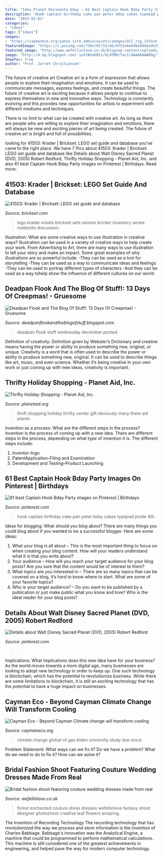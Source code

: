 ```yaml
---
title: "Idea Planet Rocinante Ebay ~ 61 Best Captain Hook Bday Party Images On Pinterest"
description: "Hook captain birthday cake pan peter bday cakes typepad pirate 4th"
date: "2023-01-01"
categories:
- "ideas"
tags: ["ideas"]
images:
- "https://caymaneco.org/yahoo_site_admin/assets/images/Oil_rig_iStock.275125347_std.jpg"
featuredImage: "https://i.pinimg.com/736x/6f/52/e6/6f52e6eb46e946dade3522f125a98c7b--pirate-birthday-th-birthday.jpg"
featured_image: "http://www.wefellinlove.co.uk/blog/wp-content/uploads/2012/07/Forest-0002.jpg"
image: "http://4.bp.blogspot.com/-1ukYAUxKBts/UL9TR6rTacI/AAAAAAAAB9g/7vp0p7VGNZE/s320/Jaws+Quint.JPG"
ShowToc: true
author: "Prof. Jarret Christiansen"
---
```



The future of creative art
Creative art is a form of expression that allows people to explore their imagination and emotions. It can be used to communicate messages, express feelings, and create beautiful things.
The future of creative art is exciting because it allows people to continue to express themselves in new and innovative ways. Technology is constantly evolving and this provides new opportunities for artists to experiment with different mediums and techniques.

There is no limit to what can be created with creative art. As long as there are people who are willing to explore their imagination and emotions, there will always be new and exciting pieces of art being created. The future of creative art is bright and full of possibilities.

	

		
looking for 41503: Krader | Brickset: LEGO set guide and database you've came to the right place. We have 7 Pics about 41503: Krader | Brickset: LEGO set guide and database like Details about Walt Disney Sacred Planet (DVD, 2005) Robert Redford, Thrifty Holiday Shopping - Planet Aid, Inc. and also 61 best Captain Hook Bday Party images on Pinterest | Birthdays. Read more:
		
    
## 41503: Krader | Brickset: LEGO Set Guide And Database

<img loading=lazy src="https://images.brickset.com/sets/images/41503-1.jpg" onerror="this.onerror=null;this.src='https://tse2.mm.bing.net/th?id=OIP.biyhWrXVg7D28MiWO_n_jAHaHB&amp;pid=15.1';" alt="41503: Krader | Brickset: LEGO set guide and database">

_Source: brickset.com_

>lego krader mixels brickset sets seismo bricker inventory series mattonito discussion. 

	

Illustration: What are some creative ways to use illustration in creative ways?
Illustration can be used in a variety of creative ways to help create your work. From Advertising to Art, there are many ways to use illustration to tell your story and make an impact. Some great examples of why illustrations are so powerful include: 
-They can be used as a tool for storytelling 
-They can be used as a way to communicate ideas and feelings 
-They can be used to portray different types of characters 
-And they can be used as a way tohelp show the influence of different cultures on our world.

    
## Deadpan Flook And The Blog Of Stuff!: 13 Days Of Creepmas! - Gruesome

<img loading=lazy src="http://4.bp.blogspot.com/-1ukYAUxKBts/UL9TR6rTacI/AAAAAAAAB9g/7vp0p7VGNZE/s320/Jaws+Quint.JPG" onerror="this.onerror=null;this.src='https://tse4.mm.bing.net/th?id=OIP.EQFbxWXIrN1H9jSqN8wxNwAAAA&amp;pid=15.1';" alt="Deadpan Flook and The Blog Of Stuff!: 13 Days Of Creepmas! - Gruesome">

_Source: deadpanflookandtheblogofstuff.blogspot.com_

>deadpan flook stuff wednesday december posted. 

	

Definition of creativity: Definition given by Webster’s Dictionary and creative means having the power or ability to produce something new, original, or unique.
Creativity is a word that is often used to describe the power or ability to produce something new, original. It can be used to describe things like art, music, and even science. Whether it’s being creative in your own work or just coming up with new ideas, creativity is important.

    
## Thrifty Holiday Shopping - Planet Aid, Inc.

<img loading=lazy src="https://nmcdn.io/e186d21f8c7946a19faed23c3da2f0da/8ed2672177464f2e9b193130d1000c50/files/thrift-center/HR_planetaid-329-process-s1200x800.jpg" onerror="this.onerror=null;this.src='https://tse4.mm.bing.net/th?id=OIP.H_T3KwbR7FmJ7lJ9Bq_v7gHaE8&amp;pid=15.1';" alt="Thrifty Holiday Shopping - Planet Aid, Inc.">

_Source: planetaid.org_

>thrift shopping holiday thrifty center gift obviously many there aid planet. 

	

Invention as a process: What are the different steps in the process?
Invention is the process of coming up with a new idea. There are different steps in the process, depending on what type of invention it is. The different steps include: 
1. Inventor–Ingo 
2. PatentApplication–Filing and Examination 
3. Development and Testing–Product Launching 

    
## 61 Best Captain Hook Bday Party Images On Pinterest | Birthdays

<img loading=lazy src="https://i.pinimg.com/736x/6f/52/e6/6f52e6eb46e946dade3522f125a98c7b--pirate-birthday-th-birthday.jpg" onerror="this.onerror=null;this.src='https://tse3.mm.bing.net/th?id=OIP.3mRv6NVAqN9JPsrdEoQOewHaJ3&amp;pid=15.1';" alt="61 best Captain Hook Bday Party images on Pinterest | Birthdays">

_Source: pinterest.com_

>hook captain birthday cake pan peter bday cakes typepad pirate 4th. 

	

Ideas for blogging: What should you blog about?
There are many things you could blog about if you wanted to be a successful blogger. Here are some ideas: 
1) What your blog is all about – This is the most important thing to focus on when creating your blog content. How will your readers understand what it is that you write about? 
2) Your audience – How will you reach your target audience for your blog posts? Are you sure that the content would be of interest to them? 
3) What topics are you interested in – There are so many topics that can be covered on a blog, it’s hard to know where to start. What are some of your favorite topics? 
4) Who is your target audience? – Do you want to be published by a publication or just make public what you know and love? Who is the ideal reader for your blog posts?

    
## Details About Walt Disney Sacred Planet (DVD, 2005) Robert Redford

<img loading=lazy src="https://i.pinimg.com/474x/06/e5/11/06e511ff3a750b5506acb954694e7da1.jpg" onerror="this.onerror=null;this.src='https://tse1.mm.bing.net/th?id=OIP.jtXKrukfap0641qIYZfw9gAAAA&amp;pid=15.1';" alt="Details about Walt Disney Sacred Planet (DVD, 2005) Robert Redford">

_Source: pinterest.com_

>. 

	

Implications: What implications does this new idea have for your business?
As the world moves towards a more digital age, many businesses are looking to adopt new technology in order to keep up. One such technology is blockchain, which has the potential to revolutionize business. While there are some limitations to blockchain, it is still an exciting technology that has the potential to have a huge impact on businesses.

    
## Cayman Eco - Beyond Cayman Climate Change Will Transform Cooling

<img loading=lazy src="https://caymaneco.org/yahoo_site_admin/assets/images/Oil_rig_iStock.275125347_std.jpg" onerror="this.onerror=null;this.src='https://tse1.mm.bing.net/th?id=OIP.BeGeW_Nj6fUgHdqXVeKpOgHaEK&amp;pid=15.1';" alt="Cayman Eco - Beyond Cayman Climate change will transform cooling">

_Source: caymaneco.org_

>climate change global oil gas biden university study due since. 

	

Problem Statement: What ways can we fix it?
Do we have a problem?
What do we need to do to fix it?
How can we solve it?

    
## Bridal Fashion Shoot Featuring Couture Wedding Dresses Made From Real

<img loading=lazy src="http://www.wefellinlove.co.uk/blog/wp-content/uploads/2012/07/Forest-0002.jpg" onerror="this.onerror=null;this.src='https://tse2.mm.bing.net/th?id=OIP.XgANKYSpNP0KQ8IEA8Wt9gHaFi&amp;pid=15.1';" alt="Bridal fashion shoot featuring couture wedding dresses made from real">

_Source: wefellinlove.co.uk_

>forest enchanted couture dress dresses wefellinlove fantasy shoot designer photoshoot creative leaf flowers amazing. 

	

The Invention of Recording Technology
The recording technology that has revolutionized the way we process and store information is the invention of Charles Babbage. Babbage's innovation was the Analytical Engine, a machine that could be programmed to perform mathematical calculations. This machine is still considered one of the greatest achievements in engineering, and helped pave the way for modern computer technology.

